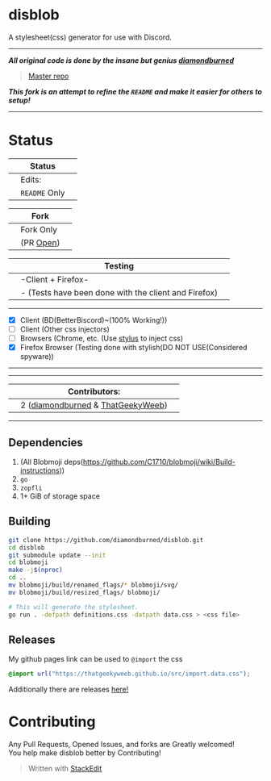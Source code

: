 # disblob
A stylesheet(css) generator for use with Discord.
***
***All original code is done by the insane but genius [diamondburned](https://github.com/diamondburned/)***
> [Master repo](https://github.com/diamondburned/disblob)

***This fork is an attempt to refine the `README` and make it easier for others to setup!***
***
# Status
|   |Status |	|
|--|--|--|
|   |Edits: |	|
|  | `README` Only |  |

|   |Fork|  |
|--|--|--|
|  | Fork Only |  |
|  |  (PR [Open](https://github.com/diamondburned/disblob/pull/1))  |  |

|  | Testing |  |
|--|--|--|
|  | 		-Client + Firefox-		 |  |
|  |-  (Tests have been done with the client and Firefox)  |  
***
 - [x] Client (BD(BetterBiscord)~(100% Working!))
 - [ ] Client (Other css injectors)
 - [ ] Browsers (Chrome, etc. (Use [stylus](https://github.com/openstyles/stylus) to inject css)
 - [x] Firefox Browser (Testing done with stylish(DO NOT USE(Considered spyware)) 
***
***
|  | Contributors:|  |
|--|--|--|
|  | 		2 ([diamondburned](https://github.com/diamondburned/) & [ThatGeekyWeeb](https://github.com/ThatGeekyWeeb))

***
## Dependencies
  1. (All Blobmoji deps(https://github.com/C1710/blobmoji/wiki/Build-instructions))
  2. `go`
  3. `zopfli`
  4. 1+ GiB of storage space
 
## Building

```sh
git clone https://github.com/diamondburned/disblob.git
cd disblob
git submodule update --init
cd blobmoji
make -j$(nproc)
cd ..
mv blobmoji/build/renamed_flags/* blobmoji/svg/
mv blobmoji/build/resized_flags/ blobmoji/

# This will generate the stylesheet.
go run . -defpath definitions.css -datpath data.css > <css file>
```
## Releases
My github pages link can be used to `@import` the css
```css
@import url("https://thatgeekyweeb.github.io/src/import.data.css");
```

Additionally there are releases [here!](https://github.com/ThatGeekyWeeb/disblob/releases)


# Contributing
Any Pull Requests, Opened Issues, and forks are  Greatly welcomed!\
You help make disblob better by Contributing!

> Written with [StackEdit](https://stackedit.io/)
